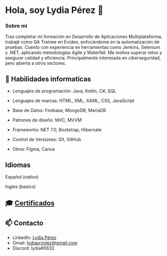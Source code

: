 # Hola, soy Lydia Pérez 👋

### Sobre mi

Tras completar mi formación en Desarrollo de Aplicaciones Multiplataforma, trabajé como QA Trainee en Eviden, enfocándome en la automatización de pruebas. Cuento con experiencia en herramientas como Jenkins, Selenium y .NET, aplicando metodologías Agile y Waterfall. Me motiva superar retos y asegurar calidad y eficiencia. Principalmente interesada en ciberseguridad, pero abierta a otros sectores.

## 🚀 Habilidades informaticas

- Lenguajes de programación: Java, Kotlin, C#, SQL
  
- Lenguajes de marcas: HTML,  XML, XAML, CSS, JavaScript
  
- Base de Datos: Firebase, MongoDB, MariaDB
  
- Patrones de diseño: MVC, MVVM
  
- Frameworks: NET 7.0, Bootstrap, Hibernate

- Control de Versiones: Git, GitHub
  
- Otros: Figma, Canva

##  Idiomas
  Español (nativo)
  
  Ingles (basico)

## 🎓 [Certificados](https://drive.google.com/drive/folders/18cb32gzK8bOTpsY58mT6LOi20tCdP7CM?usp=drive_link)

## 📫 Contacto

- LinkedIn: [Lydia Pérez](https://www.linkedin.com/in/lydia-perez-gonzalez-062564250/)
- Gmail: lydiaprzglez@gmail.com
- Discord: lydia#0632

